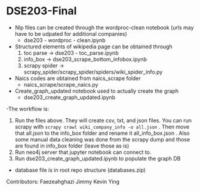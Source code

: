 # DSE203-Final

- Nlp files can be created through the wordproc-clean notebook (urls may have to be udpated for additional companies)
    - dse203 - wordproc - clean.ipynb
- Structured elements of wikipedia page can be obtained through 
    1. toc parse -> dse203 - toc_parse.ipynb
    2. info_box -> dse203_scrape_bottom_infobox.ipynb
    3. scrapy spider -> scrapy_spider/scrapy_spider/spiders/wiki_spider_info.py
- Naics codes are obtained from naics_scrape folder
    - naics_scrape/scrape_naics.py
- Create_graph_updated notebook used to actually create the graph
    - dse203_create_graph_updated.ipynb

-The workflow is:
1. Run the files above. They will create csv, txt, and json files. You can run scrapy with 
```scrapy crawl wiki_company_info -o all.json``` . Then move that all.json to the info_box folder and rename it all_info_box.json . Also some manual data cleaning was done from the scrapy dump and those are found in info_box folder (leave those as is)
2. Run neo4j server that jupyter notebook can connect to. 
3. Run dse203_create_graph_updated.ipynb to populate the graph DB

- database file is in root repo structure (databases.zip)


Contributors:
    Faezeahghazi
    Jimmy
    Kevin
    Ying
